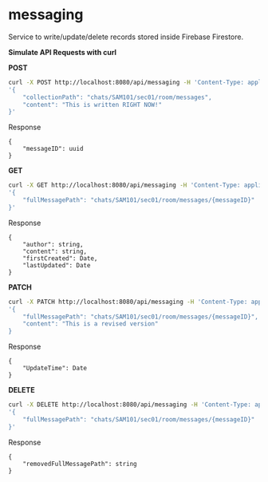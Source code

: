 # messaging

Service to write/update/delete records stored inside Firebase Firestore.

**Simulate API Requests with curl**


**POST**
```bash
curl -X POST http://localhost:8080/api/messaging -H 'Content-Type: application/json' -d \
'{
    "collectionPath": "chats/SAM101/sec01/room/messages",
    "content": "This is written RIGHT NOW!"
}'
```
Response
```tsx
{
    "messageID": uuid
}
```

**GET**
```bash
curl -X GET http://localhost:8080/api/messaging -H 'Content-Type: application/json' -d \
'{
    "fullMessagePath": "chats/SAM101/sec01/room/messages/{messageID}"
}'
```
Response
```tsx
{
    "author": string,
    "content": string,
    "firstCreated": Date,
    "lastUpdated": Date
}
```

**PATCH**
```bash
curl -X PATCH http://localhost:8080/api/messaging -H 'Content-Type: application/json' -d \
'{
    "fullMessagePath": "chats/SAM101/sec01/room/messages/{messageID}",
    "content": "This is a revised version"
}
```
Response
```tsx
{
    "UpdateTime": Date
}
```

**DELETE**
```bash
curl -X DELETE http://localhost:8080/api/messaging -H 'Content-Type: application/json' -d \
'{
    "fullMessagePath": "chats/SAM101/sec01/room/messages/{messageID}"
}'
```
Response
```tsx
{
    "removedFullMessagePath": string
}
```
